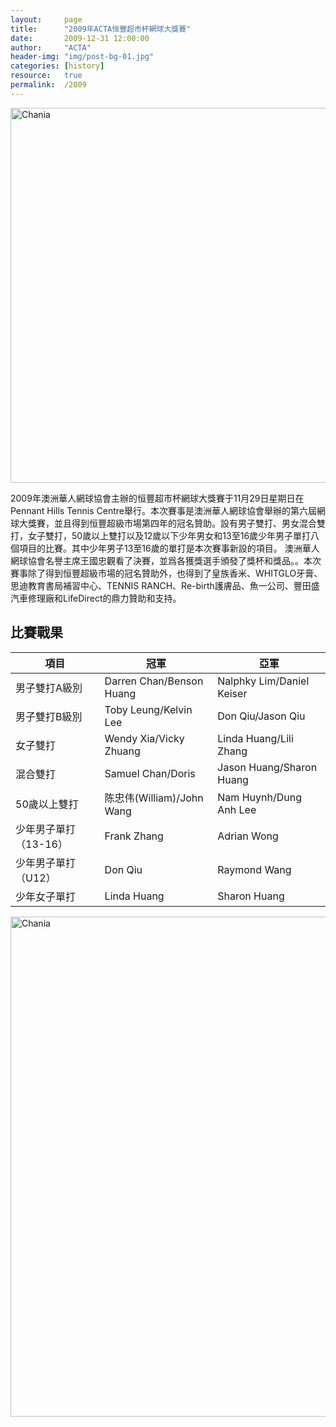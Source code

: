 ```yaml
---
layout:     page
title:      "2009年ACTA恒豐超市杯網球大獎賽"
date:       2009-12-31 12:00:00
author:     "ACTA"
header-img: "img/post-bg-01.jpg"
categories: [history]
resource:   true
permalink:  /2009
---
```

<div class="container">
    <img class="img-responsive" src="{{ site.baseurl }}/img/2009-poster.jpg" alt="Chania" width="600" />
</div>
<p>2009年澳洲華人網球協會主辦的恒豐超市杯網球大獎賽于11月29日星期日在Pennant Hills Tennis Centre舉行。本次賽事是澳洲華人網球協會舉辦的第六屆網球大獎賽，並且得到恒豐超級市場第四年的冠名贊助。設有男子雙打、男女混合雙打，女子雙打，50歲以上雙打以及12歲以下少年男女和13至16歲少年男子單打八個項目的比賽。其中少年男子13至16歲的單打是本次賽事新設的項目。 澳洲華人網球協會名譽主席王國忠觀看了決賽，並爲各獲獎選手頒發了獎杯和獎品。。本次賽事除了得到恒豐超級市場的冠名贊助外，也得到了皇族香米、WHITGLO牙膏、思迪教育書局補習中心、TENNIS RANCH、Re-birth護膚品、魚一公司、豐田盛汽車修理廠和LifeDirect的鼎力贊助和支持。</p>
<div class="container">
    <h2>比賽戰果</h2>
    <table class="table">
        <thead>
            <tr>
                <th>項目</th>
                <th>冠軍</th>
                <th>亞軍</th>
            </tr>
        </thead>
        <tbody>
            <tr>
                <td>男子雙打A級別</td>
                <td>Darren Chan/Benson Huang</td>
                <td>Nalphky Lim/Daniel Keiser</td>
            </tr>
            <tr>
                <td>男子雙打B級別</td>
                <td>Toby Leung/Kelvin Lee</td>
                <td>Don Qiu/Jason Qiu</td>
            </tr>
            <tr>
                <td>女子雙打</td>
                <td>Wendy Xia/Vicky Zhuang</td>
                <td>Linda Huang/Lili Zhang</td>
            <tr>
                <td>混合雙打</td>
                <td>Samuel Chan/Doris</td>
                <td>Jason Huang/Sharon Huang</td>
            </tr>
            <tr>
                <td>50歲以上雙打</td>
                <td>陈忠伟(William)/John Wang</td>
                <td>Nam Huynh/Dung Anh Lee</td>
            </tr>
            <tr>
                <td>少年男子單打（13-16）</td>
                <td>Frank Zhang</td>
                <td>Adrian Wong</td>
            </tr>
            <tr>
                <td>少年男子單打（U12）</td>
                <td>Don Qiu</td>
                <td>Raymond Wang</td>
            </tr>
            <tr>
                <td>少年女子單打</td>
                <td>Linda Huang</td>
                <td>Sharon Huang</td>
            </tr>
        </tbody>
    </table>
    <img class="img-responsive" src="{{ site.baseurl }}/img/2009-photo.jpg" alt="Chania" width="800" />
</div>
